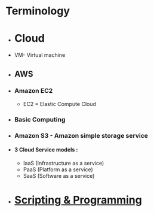 # Terminology

- # Cloud
- VM- Virtual machine

- ## AWS
- ### Amazon EC2
  - EC2 = Elastic Compute Cloud


- ### Basic Computing 

- ### Amazon S3 - Amazon simple storage service

- #### 3 Cloud Service models : 
  - IaaS (Infrastructure as a service)
  - PaaS (Platform as a service)
  - SaaS (Software as a service)
  
  
- # [Scripting & Programming](https://github.com/hydropero/Terminology/blob/main/Programming.md)

